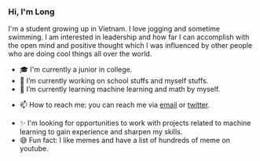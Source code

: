 ### Hi, I'm Long

<!--
**icesonata/icesonata** is a ✨ _special_ ✨ repository because its `README.md` (this file) appears on your GitHub profile.
-->
I'm a student growing up in Vietnam. I love jogging and sometime swimming. I am interested in leadership and how far I can accomplish with the open mind and positive thought which I was influenced by other people who are doing cool things all over the world. 

- 🎓 I'm currently a junior in college.
- 🔭 I’m currently working on school stuffs and myself stuffs.
- 🌱 I’m currently learning machine learning and math by myself.
<!-- - 👯 I’m looking to collaborate on ... -->
<!-- - 🤔 I’m looking for help with ... -->
<!-- - 💬 Ask me about ... -->
- 📫 How to reach me: you can reach me via [email](mailto:long.h.nguyen16@gmail.com) or [twitter](https://twitter.com/longng216).
<!-- - 😄 Pronouns: ... -->
- ✨ I'm looking for opportunities to work with projects related to machine learning to gain experience and sharpen my skills.
- 😅 Fun fact: I like memes and have a list of hundreds of meme on youtube.


